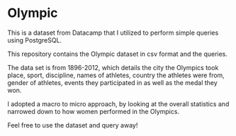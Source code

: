 # Olympic

This is a dataset from Datacamp that I utilized to perform simple queries using PostgreSQL.

This repository contains the Olympic dataset in csv format and the queries.

The data set is from 1896-2012, which details the city the Olympics took place, sport, discipline, names of athletes, country the athletes were from, gender of athletes, events they participated in as well as the medal they won.

I adopted a macro to micro approach, by looking at the overall statistics and narrowed down to how women performed in the Olympics.

Feel free to use the dataset and query away!
